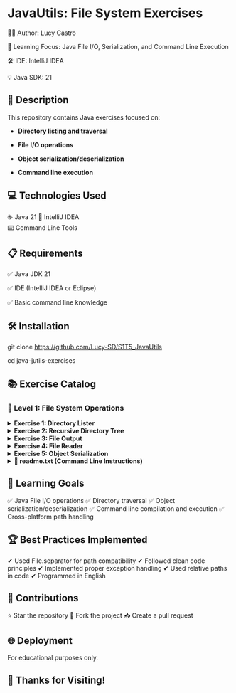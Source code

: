 # JavaUtils: File System Exercises

👨‍💻 Author: Lucy Castro

🧠 Learning Focus: Java File I/O, Serialization, and Command Line Execution

🛠️ IDE: IntelliJ IDEA

💡 Java SDK: 21

## 📄 Description
This repository contains Java exercises focused on:

- **Directory listing and traversal**

- **File I/O operations**

- **Object serialization/deserialization**

- **Command line execution**

## 💻 Technologies Used
☕ Java 21
🧠 IntelliJ IDEA  
⌨️ Command Line Tools

## 📋 Requirements
✅ Java JDK 21

✅ IDE (IntelliJ IDEA or Eclipse)

✅ Basic command line knowledge

## 🛠️ Installation

git clone https://github.com/Lucy-SD/S1T5_JavaUtils

cd java-jutils-exercises

## 📚 Exercise Catalog
### 📂 Level 1: File System Operations

<details> <summary><b>Exercise 1: Directory Lister</b></summary>

Create a class that lists alphabetically the contents of a directory received by parameter.

</details>


<details> <summary><b>Exercise 2: Recursive Directory Tree</b></summary>

Add to the class from the previous exercise the functionality of listing a directory tree with the content of all its levels (recursively) so that they are printed on the screen in alphabetical order within each level, also indicating whether it is a directory (D) or a file (F), and its last modification date.


</details>


<details> <summary><b>Exercise 3: File Output</b></summary>

Modify the previous exercise. Now, instead of displaying the result on the screen, save the result in a TXT file.

</details>

<details> <summary><b>Exercise 4: File Reader</b></summary>


Adds the functionality to read any TXT file and display its contents via console.

</details>


<details> <summary><b>Exercise 5: Object Serialization</b></summary>


Now the program must serialize a Java Object to a .ser file and then deserialize it.

</details>

<details> <summary><b> 📝 readme.txt (Command Line Instructions)</b></summary>
text
=== COMPILATION & EXECUTION INSTRUCTIONS ===

1. First compile all Java files:
javac -d out src/*.java

2. Run specific exercises:

Exercise 1: Basic Directory Listing
java -cp out DirectoryLister /path/to/directory

Exercise 2: Recursive Directory Tree
java -cp out RecursiveDirectoryLister /path/to/directory

Exercise 3: Save Directory Tree to File
java -cp out DirectoryTreeToFile /path/to/directory output.txt

Exercise 4: Display TXT File Contents
java -cp out FileReader input.txt

Exercise 5: Serialization Demo
java -cp out SerializationDemo

</details>


## 🎯 Learning Goals
✅ Java File I/O operations
✅ Directory traversal
✅ Object serialization/deserialization
✅ Command line compilation and execution
✅ Cross-platform path handling

## 🏆 Best Practices Implemented
✔ Used File.separator for path compatibility
✔ Followed clean code principles
✔ Implemented proper exception handling
✔ Used relative paths in code
✔ Programmed in English

## 🤝 Contributions
⭐ Star the repository
🍴 Fork the project
📥 Create a pull request

## 🌐 Deployment
For educational purposes only.

## 🚀 Thanks for Visiting!
